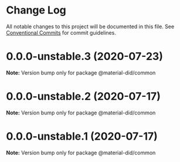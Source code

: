 # Change Log

All notable changes to this project will be documented in this file.
See [Conventional Commits](https://conventionalcommits.org) for commit guidelines.

# 0.0.0-unstable.3 (2020-07-23)

**Note:** Version bump only for package @material-did/common





# 0.0.0-unstable.2 (2020-07-17)

**Note:** Version bump only for package @material-did/common





# 0.0.0-unstable.1 (2020-07-17)

**Note:** Version bump only for package @material-did/common
